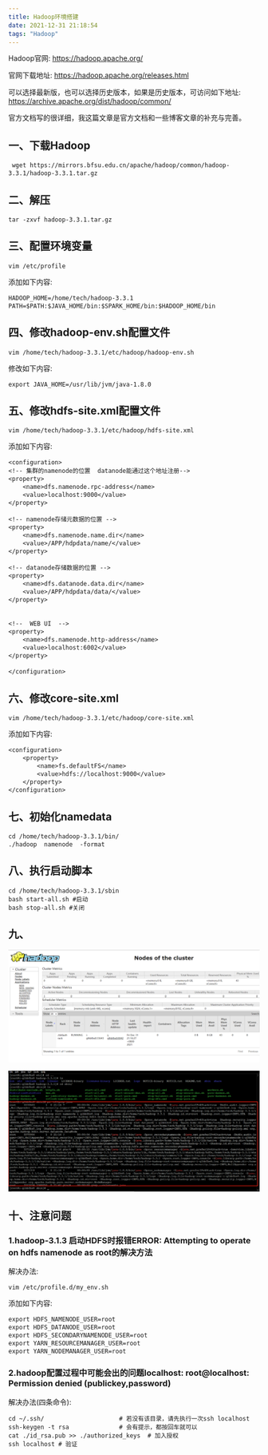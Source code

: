 ```yaml
---
title: Hadoop环境搭建
date: 2021-12-31 21:18:54
tags: "Hadoop"
---
```


Hadoop官网:
https://hadoop.apache.org/

官网下载地址:
https://hadoop.apache.org/releases.html

可以选择最新版，也可以选择历史版本，如果是历史版本，可访问如下地址:
https://archive.apache.org/dist/hadoop/common/

官方文档写的很详细，我这篇文章是官方文档和一些博客文章的补充与完善。
<!--more-->

## 一、下载Hadoop
```
 wget https://mirrors.bfsu.edu.cn/apache/hadoop/common/hadoop-3.3.1/hadoop-3.3.1.tar.gz

```

## 二、解压
```
tar -zxvf hadoop-3.3.1.tar.gz

```

## 三、配置环境变量
```
vim /etc/profile
```
添加如下内容:
```
HADOOP_HOME=/home/tech/hadoop-3.3.1
PATH=$PATH:$JAVA_HOME/bin:$SPARK_HOME/bin:$HADOOP_HOME/bin

```

## 四、修改hadoop-env.sh配置文件
```
vim /home/tech/hadoop-3.3.1/etc/hadoop/hadoop-env.sh
```
修改如下内容:
```
export JAVA_HOME=/usr/lib/jvm/java-1.8.0

```

## 五、修改hdfs-site.xml配置文件
```
vim /home/tech/hadoop-3.3.1/etc/hadoop/hdfs-site.xml

```

添加如下内容:
```
<configuration>
<!-- 集群的namenode的位置  datanode能通过这个地址注册-->
<property>
    <name>dfs.namenode.rpc-address</name>
    <value>localhost:9000</value>
</property>

<!-- namenode存储元数据的位置 -->
<property>
    <name>dfs.namenode.name.dir</name>
    <value>/APP/hdpdata/name/</value>
</property>

<!-- datanode存储数据的位置 -->
<property>
    <name>dfs.datanode.data.dir</name>
    <value>/APP/hdpdata/data/</value>
</property>


<!--  WEB UI  -->
<property>
    <name>dfs.namenode.http-address</name>
    <value>localhost:6002</value>
</property>

</configuration>

```

## 六、修改core-site.xml
```
vim /home/tech/hadoop-3.3.1/etc/hadoop/core-site.xml

```
添加如下内容:
```
<configuration>
    <property>
        <name>fs.defaultFS</name>
        <value>hdfs://localhost:9000</value>
    </property>
</configuration>

```

## 七、初始化namedata
```
cd /home/tech/hadoop-3.3.1/bin/
./hadoop  namenode  -format

```
## 八、执行启动脚本
```
cd /home/tech/hadoop-3.3.1/sbin
bash start-all.sh #启动
bash stop-all.sh #关闭

```

## 九、
![图一](Hadoop环境搭建/01.png)

![图二](Hadoop环境搭建/02.png)

## 十、注意问题

### 1.hadoop-3.1.3 启动HDFS时报错ERROR: Attempting to operate on hdfs namenode as root的解决方法

解决办法:
```
vim /etc/profile.d/my_env.sh 

```
添加如下内容:
```
export HDFS_NAMENODE_USER=root
export HDFS_DATANODE_USER=root
export HDFS_SECONDARYNAMENODE_USER=root
export YARN_RESOURCEMANAGER_USER=root
export YARN_NODEMANAGER_USER=root

```

### 2.hadoop配置过程中可能会出的问题localhost: root@localhost: Permission denied (publickey,password)

解决办法(四条命令):
```
cd ~/.ssh/                     # 若没有该目录，请先执行一次ssh localhost
ssh-keygen -t rsa              # 会有提示，都按回车就可以
cat ./id_rsa.pub >> ./authorized_keys  # 加入授权
ssh localhost # 验证
```

